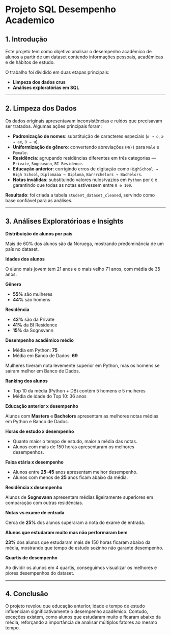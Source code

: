 # Projeto SQL Desempenho Academico

## 1. Introdução

Este projeto tem como objetivo analisar o desempenho acadêmico de alunos a partir de um dataset contendo informações pessoais, acadêmicas e de hábitos de estudo.  

O trabalho foi dividido em duas etapas principais:  
- **Limpeza dos dados crus**  
- **Análises exploratórias em SQL**  


----------------------------------------------------------------------------------------------------------------------------------------------------------------------


## 2. Limpeza dos Dados

Os dados originais apresentavam inconsistências e ruídos que precisavam ser tratados. Algumas ações principais foram:  

- **Padronização de nomes**: substituição de caracteres especiais (`ø → o`, `æ → ae`, `ü → u`).  
- **Uniformização de gênero**: convertendo abreviações (`M`/`F`) para `Male` e `Female`.  
- **Residência**: agrupando residências diferentes em três categorias — `Private`, `Sognsvann`, `BI Residence`.  
- **Educação anterior**: corrigindo erros de digitação como `HighSchool → High School`, `Diplomaaa → Diploma`, `Barrrchelors → Bachelors`.  
- **Notas inválidas**: substituindo valores nulos/vazios em `Python` por `0` e garantindo que todas as notas estivessem entre `0 e 100`.  

**Resultado**: foi criada a tabela `student_dataset_cleaned`, servindo como base confiável para as análises.


----------------------------------------------------------------------------------------------------------------------------------------------------------------------


## 3. Análises Exploratórioas e Insights

**Distribuição de alunos por país**

Mais de 60% dos alunos são da Noruega, mostrando predominância de um país no dataset.

**Idades dos alunos**

O aluno mais jovem tem 21 anos e o mais velho 71 anos, com média de 35 anos.

**Gênero**

- **55%** são mulheres
- **44%** são homens

**Residência**

- **42%** são da Private
- **41%** da BI Residence
- **15%** da Sognsvann

**Desempenho acadêmico médio**

- Média em Python: **75**
- Média em Banco de Dados: **69**

Mulheres tiveram nota levemente superior em Python, mas os homens se saíram melhor em Banco de Dados.

**Ranking dos alunos**

- Top 10 da média (Python + DB) contém 5 homens e 5 mulheres
- Média de idade do Top 10: 36 anos

**Educação anterior x desempenho**

Alunos com **Masters** e **Bachelors** apresentam as melhores notas médias em Python e Banco de Dados.

**Horas de estudo x desempenho**

- Quanto maior o tempo de estudo, maior a média das notas.
- Alunos com mais de 150 horas apresentaram os melhores desempenhos.

**Faixa etária x desempenho**

- Alunos entre **25-45** anos apresentam melhor desempenho.
- Alunos com menos de **25** anos ficam abaixo da média.

**Residência x desempenho**

Alunos de **Sognsvann** apresentam médias ligeiramente superiores em comparação com outras residências.

**Notas vs exame de entrada**

Cerca de **25%** dos alunos superaram a nota do exame de entrada.

**Alunos que estudaram muito mas não performaram bem**

**23%** dos alunos que estudaram mais de 150 horas ficaram abaixo da média, mostrando que tempo de estudo sozinho não garante desempenho.

**Quartis de desempenho**

Ao dividir os alunos em 4 quartis, conseguimos visualizar os melhores e piores desempenhos do dataset.


----------------------------------------------------------------------------------------------------------------------------------------------------------------------


## 4. Conclusão

O projeto revelou que educação anterior, idade e tempo de estudo influenciam significativamente o desempenho acadêmico.
Contudo, exceções existem, como alunos que estudaram muito e ficaram abaixo da média, reforçando a importância de analisar múltiplos fatores ao mesmo tempo.
